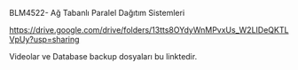 BLM4522- Ağ Tabanlı Paralel Dağıtım Sistemleri


https://drive.google.com/drive/folders/13tts8OYdyWnMPvxUs_W2LIDeQKTLVpUy?usp=sharing

Videolar ve Database backup dosyaları bu linktedir.
